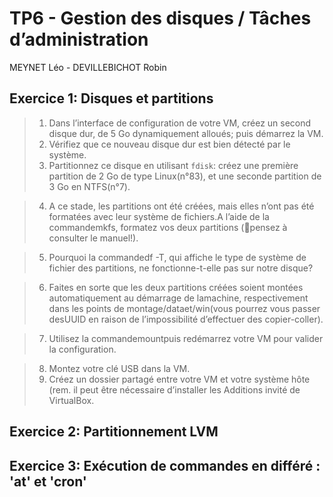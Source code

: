 # TP6 - Gestion des disques / Tâches d’administration
MEYNET Léo - DEVILLEBICHOT Robin

## Exercice 1: Disques et partitions
  > 1. Dans l’interface de configuration de votre VM, créez un second disque dur, de 5 Go dynamiquement alloués; puis démarrez la VM.
  > 2. Vérifiez que ce nouveau disque dur est bien détecté par le système.
  > 3. Partitionnez ce disque en utilisant `fdisk`: créez une première partition de 2 Go de type Linux(n°83), et une seconde partition de 3 Go en NTFS(n°7).
  
  > 4. A ce stade, les partitions ont été créées, mais elles n’ont pas été formatées avec leur système de fichiers.A l’aide de la commandemkfs, formatez vos deux partitions (pensez à consulter le manuel!).
  
  > 5. Pourquoi la commandedf -T, qui affiche le type de système de fichier des partitions, ne fonctionne-t-elle pas sur notre disque?
  
  > 6. Faites en sorte que les deux partitions créées soient montées automatiquement au démarrage de lamachine, respectivement dans les points de montage/dataet/win(vous pourrez vous passer desUUID en raison de l’impossibilité d’effectuer des copier-coller).
  
  > 7. Utilisez la commandemountpuis redémarrez votre VM pour valider la configuration.
  
  > 8. Montez votre clé USB dans la VM.
  > 9. Créez un dossier partagé entre votre VM et votre système hôte (rem. il peut être nécessaire d’installer les Additions invité de VirtualBox.

## Exercice 2: Partitionnement LVM

## Exercice 3: Exécution de commandes en différé : 'at' et 'cron'
